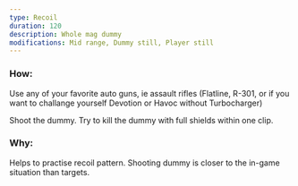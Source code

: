 ```yaml
---
type: Recoil
duration: 120
description: Whole mag dummy
modifications: Mid range, Dummy still, Player still
---
```


### How:

Use any of your favorite auto guns, ie assault rifles (Flatline, R-301, or if you want to challange yourself Devotion or Havoc without Turbocharger)

Shoot the dummy. Try to kill the dummy with full shields within one clip.

### Why:

Helps to practise recoil pattern. Shooting dummy is closer to the in-game situation than targets.

